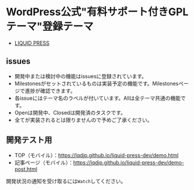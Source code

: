 # WordPress公式"有料サポート付きGPLテーマ"登録テーマ
* [LIQUID PRESS](https://lqd.jp/wp/)

## issues
* 開発中または検討中の機能はissuesに登録されています。
* Milestonesがセットされているものは実装予定の機能です。Milestonesページで進捗が確認できます。
* 各issueにはテーマ名のラベルが付いています。Allは全テーマ共通の機能です。
* Openは開発中、Closedは開発済のタスクです。
* 全てが実装されるとは限りませんので予めご了承ください。

## 開発テスト用
* TOP（モバイル）：https://lqdjp.github.io/liquid-press-dev/demo.html
* 記事ページ（モバイル）：https://lqdjp.github.io/liquid-press-dev/demo-post.html

開発状況の通知を受け取るには`Watch`してください。
